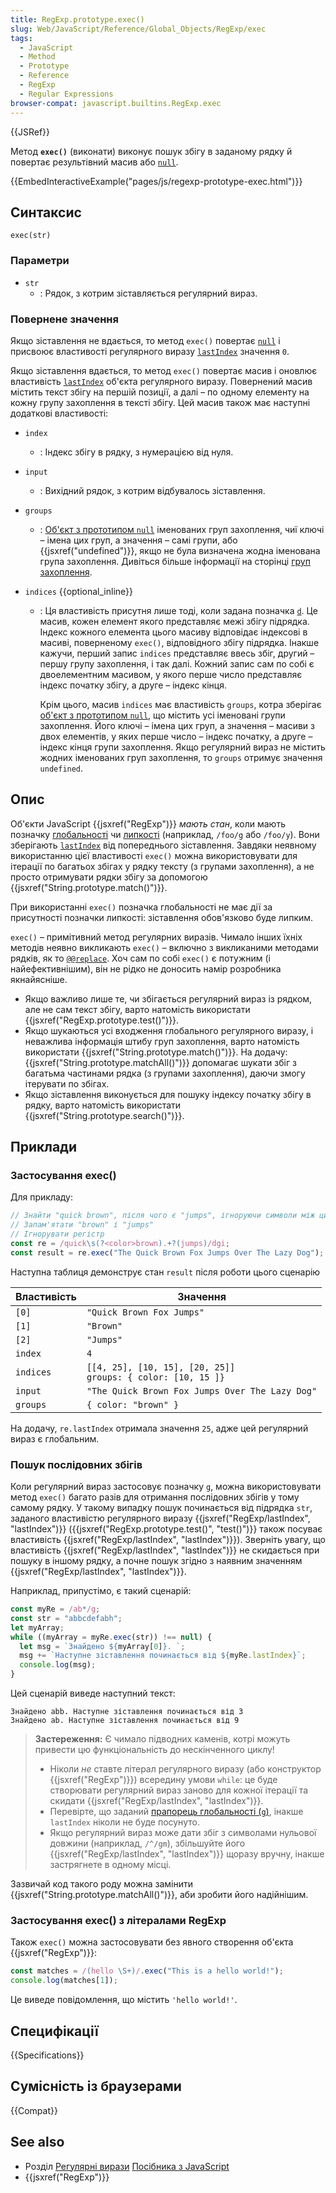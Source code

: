 ```yaml
---
title: RegExp.prototype.exec()
slug: Web/JavaScript/Reference/Global_Objects/RegExp/exec
tags:
  - JavaScript
  - Method
  - Prototype
  - Reference
  - RegExp
  - Regular Expressions
browser-compat: javascript.builtins.RegExp.exec
---
```


{{JSRef}}

Метод **`exec()`** (виконати) виконує пошук збігу в заданому рядку й повертає результівний масив або [`null`](/uk/docs/Web/JavaScript/Reference/Operators/null).

{{EmbedInteractiveExample("pages/js/regexp-prototype-exec.html")}}

## Синтаксис

```js-nolint
exec(str)
```

### Параметри

- `str`
  - : Рядок, з котрим зіставляється регулярний вираз.

### Повернене значення

Якщо зіставлення не вдається, то метод `exec()` повертає [`null`](/uk/docs/Web/JavaScript/Reference/Operators/null) і присвоює властивості регулярного виразу [`lastIndex`](/uk/docs/Web/JavaScript/Reference/Global_Objects/RegExp/lastIndex) значення `0`.

Якщо зіставлення вдається, то метод `exec()` повертає масив і оновлює властивість [`lastIndex`](/uk/docs/Web/JavaScript/Reference/Global_Objects/RegExp/lastIndex) об'єкта регулярного виразу. Повернений масив містить текст збігу на першій позиції, а далі – по одному елементу на кожну групу захоплення в тексті збігу. Цей масив також має наступні додаткові властивості:

- `index`
  - : Індекс збігу в рядку, з нумерацією від нуля.
- `input`
  - : Вихідний рядок, з котрим відбувалось зіставлення.
- `groups`
  - : [Об'єкт з прототипом `null`](/uk/docs/Web/JavaScript/Reference/Global_Objects/Object#null-prototype_objects) іменованих груп захоплення, чиї ключі – імена цих груп, а значення – самі групи, або {{jsxref("undefined")}}, якщо не була визначена жодна іменована група захоплення. Дивіться більше інформації на сторінці [груп захоплення](/uk/docs/Web/JavaScript/Guide/Regular_Expressions/Groups_and_Backreferences).
- `indices` {{optional_inline}}

  - : Ця властивість присутня лише тоді, коли задана позначка [`d`](/uk/docs/Web/JavaScript/Reference/Global_Objects/RegExp/hasIndices). Це масив, кожен елемент якого представляє межі збігу підрядка. Індекс кожного елемента цього масиву відповідає індексові в масиві, поверненому `exec()`, відповідного збігу підрядка. Інакше кажучи, перший запис `indices` представляє ввесь збіг, другий – першу групу захоплення, і так далі. Кожний запис сам по собі є двоелементним масивом, у якого перше число представляє індекс початку збігу, а друге – індекс кінця.

    Крім цього, масив `indices` має властивість `groups`, котра зберігає [об'єкт з прототипом `null`](/uk/docs/Web/JavaScript/Reference/Global_Objects/Object#null-prototype_objects), що містить усі іменовані групи захоплення. Його ключі – імена цих груп, а значення – масиви з двох елементів, у яких перше число – індекс початку, а друге – індекс кінця групи захоплення. Якщо регулярний вираз не містить жодних іменованих груп захоплення, то `groups` отримує значення `undefined`.

## Опис

Об'єкти JavaScript {{jsxref("RegExp")}} _мають стан_, коли мають позначку [глобальності](/uk/docs/Web/JavaScript/Reference/Global_Objects/RegExp/global) чи [липкості](/uk/docs/Web/JavaScript/Reference/Global_Objects/RegExp/sticky) (наприклад, `/foo/g` або `/foo/y`). Вони зберігають [`lastIndex`](/uk/docs/Web/JavaScript/Reference/Global_Objects/RegExp/lastIndex) від попереднього зіставлення. Завдяки неявному використанню цієї властивості `exec()` можна використовувати для ітерації по багатьох збігах у рядку тексту (з групами захоплення), а не просто отримувати рядки збігу за допомогою {{jsxref("String.prototype.match()")}}.

При використанні `exec()` позначка глобальності не має дії за присутності позначки липкості: зіставлення обов'язково буде липким.

`exec()` – примітивний метод регулярних виразів. Чимало інших їхніх методів неявно викликають `exec()` – включно з викликаними методами рядків, як то [`@@replace`](/uk/docs/Web/JavaScript/Reference/Global_Objects/RegExp/@@replace). Хоч сам по собі `exec()` є потужним (і найефективнішим), він не рідко не доносить намір розробника якнайясніше.

- Якщо важливо лише те, чи збігається регулярний вираз із рядком, але не сам текст збігу, варто натомість використати {{jsxref("RegExp.prototype.test()")}}.
- Якщо шукаються усі входження глобального регулярного виразу, і неважлива інформація штибу груп захоплення, варто натомість використати {{jsxref("String.prototype.match()")}}. На додачу: {{jsxref("String.prototype.matchAll()")}} допомагає шукати збіг з багатьма частинами рядка (з групами захоплення), даючи змогу ітерувати по збігах.
- Якщо зіставлення виконується для пошуку індексу початку збігу в рядку, варто натомість використати {{jsxref("String.prototype.search()")}}.

## Приклади

### Застосування exec()

Для прикладу:

```js
// Знайти "quick brown", після чого є "jumps", ігноруючи символи між цими частинами
// Запам'ятати "brown" і "jumps"
// Ігнорувати регістр
const re = /quick\s(?<color>brown).+?(jumps)/dgi;
const result = re.exec("The Quick Brown Fox Jumps Over The Lazy Dog");
```

Наступна таблиця демонструє стан `result` після роботи цього сценарію

| Властивість | Значення                                                           |
| ----------- | ------------------------------------------------------------------ |
| `[0]`       | `"Quick Brown Fox Jumps"`                                          |
| `[1]`       | `"Brown"`                                                          |
| `[2]`       | `"Jumps"`                                                          |
| `index`     | `4`                                                                |
| `indices`   | `[[4, 25], [10, 15], [20, 25]]`<br />`groups: { color: [10, 15 ]}` |
| `input`     | `"The Quick Brown Fox Jumps Over The Lazy Dog"`                    |
| `groups`    | `{ color: "brown" }`                                               |

На додачу, `re.lastIndex` отримала значення `25`, адже цей регулярний вираз є глобальним.

### Пошук послідовних збігів

Коли регулярний вираз застосовує позначку [`g`](/uk/docs/Web/JavaScript/Guide/Regular_Expressions#prosunutyi-poshuk-iz-poznachkamy), можна використовувати метод `exec()` багато разів для отримання послідовних збігів у тому самому рядку. У такому випадку пошук починається від підрядка `str`, заданого властивістю регулярного виразу {{jsxref("RegExp/lastIndex", "lastIndex")}} ({{jsxref("RegExp.prototype.test()", "test()")}} також посуває властивість {{jsxref("RegExp/lastIndex", "lastIndex")}}). Зверніть увагу, що властивість {{jsxref("RegExp/lastIndex", "lastIndex")}} не скидається при пошуку в іншому рядку, а почне пошук згідно з наявним значенням {{jsxref("RegExp/lastIndex", "lastIndex")}}.

Наприклад, припустімо, є такий сценарій:

```js
const myRe = /ab*/g;
const str = "abbcdefabh";
let myArray;
while ((myArray = myRe.exec(str)) !== null) {
  let msg = `Знайдено ${myArray[0]}. `;
  msg += `Наступне зіставлення починається від ${myRe.lastIndex}`;
  console.log(msg);
}
```

Цей сценарій виведе наступний текст:

```
Знайдено abb. Наступне зіставлення починається від 3
Знайдено ab. Наступне зіставлення починається від 9
```

> **Застереження:** Є чимало підводних каменів, котрі можуть привести цю функціональність до нескінченного циклу!
>
> - Ніколи _не_ ставте літерал регулярного виразу (або конструктор {{jsxref("RegExp")}}) всередину умови `while`: це буде створювати регулярний вираз заново для кожної ітерації та скидати {{jsxref("RegExp/lastIndex", "lastIndex")}}.
> - Перевірте, що заданий [прапорець глобальності (`g`)](/uk/docs/Web/JavaScript/Guide/Regular_Expressions#prosunutyi-poshuk-iz-poznachkamy), інакше `lastIndex` ніколи не буде посунуто.
> - Якщо регулярний вираз може дати збіг з символами нульової довжини (наприклад, `/^/gm`), збільшуйте його {{jsxref("RegExp/lastIndex", "lastIndex")}} щоразу вручну, інакше застрягнете в одному місці.

Зазвичай код такого роду можна замінити {{jsxref("String.prototype.matchAll()")}}, аби зробити його надійнішим.

### Застосування exec() з літералами RegExp

Також `exec()` можна застосовувати без явного створення об'єкта {{jsxref("RegExp")}}:

```js
const matches = /(hello \S+)/.exec("This is a hello world!");
console.log(matches[1]);
```

Це виведе повідомлення, що містить `'hello world!'`.

## Специфікації

{{Specifications}}

## Сумісність із браузерами

{{Compat}}

## See also

- Розділ [Регулярні вирази](/uk/docs/Web/JavaScript/Guide/Regular_Expressions) [Посібника з JavaScript](/uk/docs/Web/JavaScript/Guide)
- {{jsxref("RegExp")}}
